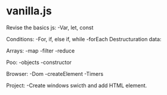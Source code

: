 # vanilla.js
Revise the basics js:
-Var, let, const

Conditions:
-For, if, else if, while
-forEach
Destructuration data:

Arrays:
-map
-filter
-reduce

Poo:
-objects
-constructor

Browser:
-Dom
-createElement
-Timers


Project:
-Create windows swicth and add HTML element.

